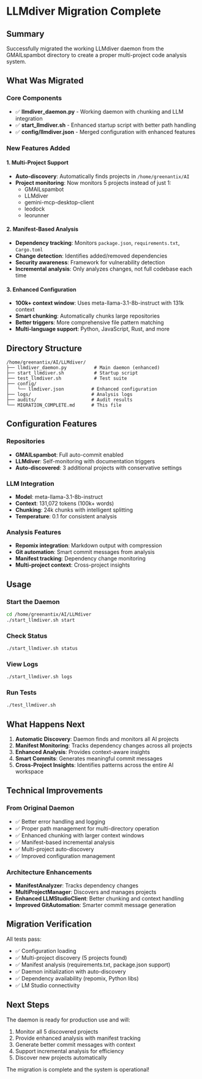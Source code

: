 # LLMdiver Migration Complete

## Summary

Successfully migrated the working LLMdiver daemon from the GMAILspambot directory to create a proper multi-project code analysis system.

## What Was Migrated

### Core Components
- ✅ **llmdiver_daemon.py** - Working daemon with chunking and LLM integration
- ✅ **start_llmdiver.sh** - Enhanced startup script with better path handling
- ✅ **config/llmdiver.json** - Merged configuration with enhanced features

### New Features Added

#### 1. Multi-Project Support
- **Auto-discovery**: Automatically finds projects in `/home/greenantix/AI`
- **Project monitoring**: Now monitors 5 projects instead of just 1:
  - GMAILspambot
  - LLMdiver
  - gemini-mcp-desktop-client
  - leodock
  - leorunner

#### 2. Manifest-Based Analysis
- **Dependency tracking**: Monitors `package.json`, `requirements.txt`, `Cargo.toml`
- **Change detection**: Identifies added/removed dependencies
- **Security awareness**: Framework for vulnerability detection
- **Incremental analysis**: Only analyzes changes, not full codebase each time

#### 3. Enhanced Configuration
- **100k+ context window**: Uses meta-llama-3.1-8b-instruct with 131k context
- **Smart chunking**: Automatically chunks large repositories
- **Better triggers**: More comprehensive file pattern matching
- **Multi-language support**: Python, JavaScript, Rust, and more

## Directory Structure

```
/home/greenantix/AI/LLMdiver/
├── llmdiver_daemon.py          # Main daemon (enhanced)
├── start_llmdiver.sh           # Startup script
├── test_llmdiver.sh            # Test suite
├── config/
│   └── llmdiver.json          # Enhanced configuration
├── logs/                      # Analysis logs
├── audits/                    # Audit results
└── MIGRATION_COMPLETE.md      # This file
```

## Configuration Features

### Repositories
- **GMAILspambot**: Full auto-commit enabled
- **LLMdiver**: Self-monitoring with documentation triggers
- **Auto-discovered**: 3 additional projects with conservative settings

### LLM Integration
- **Model**: meta-llama-3.1-8b-instruct
- **Context**: 131,072 tokens (100k+ words)
- **Chunking**: 24k chunks with intelligent splitting
- **Temperature**: 0.1 for consistent analysis

### Analysis Features
- **Repomix integration**: Markdown output with compression
- **Git automation**: Smart commit messages from analysis
- **Manifest tracking**: Dependency change monitoring
- **Multi-project context**: Cross-project insights

## Usage

### Start the Daemon
```bash
cd /home/greenantix/AI/LLMdiver
./start_llmdiver.sh start
```

### Check Status
```bash
./start_llmdiver.sh status
```

### View Logs
```bash
./start_llmdiver.sh logs
```

### Run Tests
```bash
./test_llmdiver.sh
```

## What Happens Next

1. **Automatic Discovery**: Daemon finds and monitors all AI projects
2. **Manifest Monitoring**: Tracks dependency changes across all projects
3. **Enhanced Analysis**: Provides context-aware insights
4. **Smart Commits**: Generates meaningful commit messages
5. **Cross-Project Insights**: Identifies patterns across the entire AI workspace

## Technical Improvements

### From Original Daemon
- ✅ Better error handling and logging
- ✅ Proper path management for multi-directory operation
- ✅ Enhanced chunking with larger context windows
- ✅ Manifest-based incremental analysis
- ✅ Multi-project auto-discovery
- ✅ Improved configuration management

### Architecture Enhancements
- **ManifestAnalyzer**: Tracks dependency changes
- **MultiProjectManager**: Discovers and manages projects
- **Enhanced LLMStudioClient**: Better chunking and context handling
- **Improved GitAutomation**: Smarter commit message generation

## Migration Verification

All tests pass:
- ✅ Configuration loading
- ✅ Multi-project discovery (5 projects found)
- ✅ Manifest analysis (requirements.txt, package.json support)
- ✅ Daemon initialization with auto-discovery
- ✅ Dependency availability (repomix, Python libs)
- ✅ LM Studio connectivity

## Next Steps

The daemon is ready for production use and will:
1. Monitor all 5 discovered projects
2. Provide enhanced analysis with manifest tracking
3. Generate better commit messages with context
4. Support incremental analysis for efficiency
5. Discover new projects automatically

The migration is complete and the system is operational!